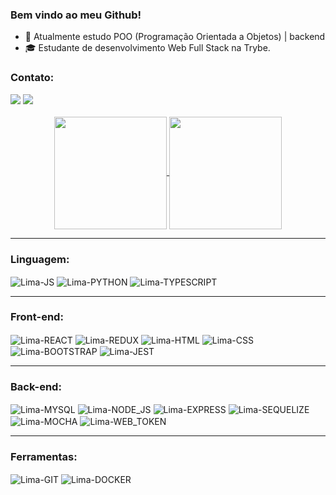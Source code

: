 ### Bem vindo ao meu Github!

- 🌱 Atualmente estudo POO (Programação Orientada a Objetos) | backend
- 🎓 Estudante de desenvolvimento Web Full Stack na Trybe.

### Contato:
<div>
  <a href="mailto:delima_marcelo@outlook.com"><img
      src="https://img.shields.io/badge/Microsoft_Outlook-0078D4?style=for-the-badge&logo=microsoft-outlook&logoColor=white"
      target="_blank"></a>
  <a href="https://www.linkedin.com/in/marcelo-lima-866803221/" target="_blank"><img
      src="https://img.shields.io/badge/-LinkedIn-%230077B5?style=for-the-badge&logo=linkedin&logoColor=white"
      target="_blank"></a>
</div>

<br />

<div align="center">
  <a href="https://github.com/maarceloo/github-readme-stats">
    <img height="180em" align="center"
      src="https://github-readme-stats.vercel.app/api/top-langs/?username=maarceloo&layout=compact&theme=tokyonight" />
  </a>
  <a href="https://github.com/anuraghazra/convoychat">
    <img height="180em" align="center"
      src="https://github-readme-stats.vercel.app/api?username=maarceloo&show_icons=true&theme=tokyonight" />
  </a>
</div>

<div style="display: inline_block">
  <hr>

  ### Linguagem:
  <img align="center" alt="Lima-JS"
    src="https://img.shields.io/badge/JavaScript-F7DF1E?style=for-the-badge&logo=javascript&logoColor=black">
  <img align="center" alt="Lima-PYTHON"
    src="https://img.shields.io/badge/Python-14354C?style=for-the-badge&logo=python&logoColor=white">
  <img align="center" alt="Lima-TYPESCRIPT"
    src="https://img.shields.io/badge/TypeScript-007ACC?style=for-the-badge&logo=typescript&logoColor=white" />
  <hr />

  ### Front-end:
  <img align="center" alt="Lima-REACT"
    src="https://img.shields.io/badge/React-20232A?style=for-the-badge&logo=react&logoColor=61DAFB">
  <img align="center" alt="Lima-REDUX"
    src="https://img.shields.io/badge/Redux-593D88?style=for-the-badge&logo=redux&logoColor=white" />
  <img align="center" alt="Lima-HTML"
    src="https://img.shields.io/badge/HTML5-E34F26?style=for-the-badge&logo=html5&logoColor=white">
  <img align="center" alt="Lima-CSS"
    src="https://img.shields.io/badge/CSS3-1572B6?style=for-the-badge&logo=css3&logoColor=white">
  <img align="center" alt="Lima-BOOTSTRAP"
    src="https://img.shields.io/badge/Bootstrap-563D7C?style=for-the-badge&logo=bootstrap&logoColor=white" />
  <img align="center" alt="Lima-JEST"
    src="https://img.shields.io/badge/Jest-323330?style=for-the-badge&logo=Jest&logoColor=white" />
  <hr />

  ### Back-end:
  <img align="center" alt="Lima-MYSQL"
    src="https://img.shields.io/badge/MySQL-005C84?style=for-the-badge&logo=mysql&logoColor=white" />
  <img align="center" alt="Lima-NODE_JS"
    src="https://img.shields.io/badge/Node.js-43853D?style=for-the-badge&logo=node.js&logoColor=white" />
  <img align="center" alt="Lima-EXPRESS" src="https://img.shields.io/badge/Express.js-404D59?style=for-the-badge" />
  <img align="center" alt="Lima-SEQUELIZE"
    src="https://img.shields.io/badge/sequelize-323330?style=for-the-badge&logo=sequelize&logoColor=blue" />
  <img align="center" alt="Lima-MOCHA"
    src="https://img.shields.io/badge/mocha.js-323330?style=for-the-badge&logo=mocha&logoColor=Brown" />
    <img align="center" alt="Lima-WEB_TOKEN"
    src="https://img.shields.io/badge/json%20web%20tokens-323330?style=for-the-badge&logo=json-web-tokens&logoColor=pink" />
  <hr />

  ### Ferramentas:
  <img align="center" alt="Lima-GIT"
    src="https://img.shields.io/badge/Git-E34F26?style=for-the-badge&logo=git&logoColor=white" />
  <img align="center" alt="Lima-DOCKER"
    src="https://img.shields.io/badge/Docker-2496ED?style=for-the-badge&logo=docker&logoColor=white" />
</div>
